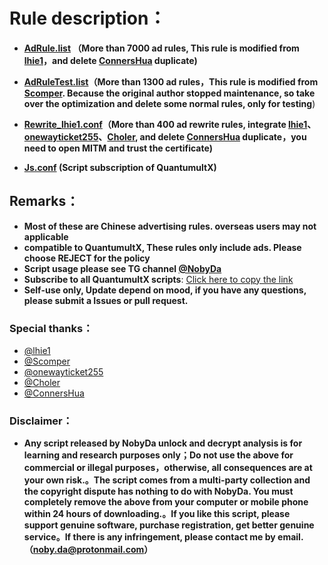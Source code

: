 # Rule description：

* **[AdRule.list](https://raw.githubusercontent.com/NobyDa/Script/master/QuantumultX/AdRule.list) （More than 7000 ad rules, This rule is modified from [lhie1](https://github.com/lhie1/Rules)，and delete [ConnersHua](https://github.com/ConnersHua/Profiles) duplicate)**

* **[AdRuleTest.list](https://raw.githubusercontent.com/NobyDa/Script/master/QuantumultX/AdRuleTest.list)（More than 1300 ad rules，This rule is modified from [Scomper](https://github.com/scomper/Surge). Because the original author stopped maintenance, so take over the optimization and delete some normal rules, only for testing**)

* **[Rewrite_lhie1.conf](https://raw.githubusercontent.com/NobyDa/Script/master/QuantumultX/Rewrite_lhie1.conf)（More than 400 ad rewrite rules, integrate [lhie1](https://github.com/lhie1/Rules)、[onewayticket255](https://github.com/onewayticket255/Surge-Script)、[Choler](https://github.com/Choler/Surge/tree/master/Ruleset), and delete [ConnersHua](https://github.com/ConnersHua/Profiles) duplicate，you need to open MITM and trust the certificate)**

* **[Js.conf](https://raw.githubusercontent.com/NobyDa/Script/master/QuantumultX/Js.conf) (Script subscription of QuantumultX)**

## Remarks：

* **Most of these are Chinese advertising rules. overseas users may not applicable**
* **compatible to QuantumultX, These rules only include ads. Please choose REJECT for the policy**
* **Script usage please see TG channel [@NobyDa](https://t.me/NobyDa)**
* **Subscribe to all QuantumultX scripts**: [Click here to copy the link](https://raw.githubusercontent.com/NobyDa/Script/master/QuantumultX/Js.conf)
* **Self-use only, Update depend on mood, if you have any questions, please submit a Issues or pull request.**


### Special thanks：

* [@lhie1](https://github.com/lhie1)
* [@Scomper](https://github.com/scomper)
* [@onewayticket255](https://github.com/onewayticket255)
* [@Choler](https://github.com/Choler)
* [@ConnersHua](https://github.com/ConnersHua)

### Disclaimer：

* **Any script released by NobyDa unlock and decrypt analysis is for learning and research purposes only；Do not use the above for commercial or illegal purposes，otherwise, all consequences are at your own risk.。The script comes from a multi-party collection and the copyright dispute has nothing to do with NobyDa. You must completely remove the above from your computer or mobile phone within 24 hours of downloading.。If you like this script, please support genuine software, purchase registration, get better genuine service。If there is any infringement, please contact me by email.（noby.da@protonmail.com）**